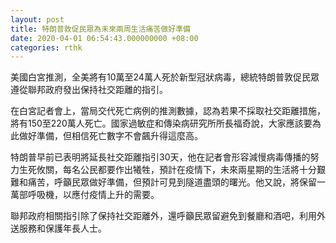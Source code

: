 ```yaml
---
layout: post
title: 特朗普敦促民眾為未來兩周生活痛苦做好準備
date: 2020-04-01 06:54:43.000000000 +08:00
categories: rthk
---
```


美國白宮推測，全美將有10萬至24萬人死於新型冠狀病毒，總統特朗普敦促民眾遵從聯邦政府發出保持社交距離的指引。

在白宮記者會上，當局交代死亡病例的推測數據，認為若果不採取社交距離措施，將有150至220萬人死亡。國家過敏症和傳染病研究所所長福奇說，大家應該要為此做好準備，但相信死亡數字不會飆升得這麼高。

特朗普早前已表明將延長社交距離指引30天，他在記者會形容減慢病毒傳播的努力生死攸關，每名公民都要作出犧牲，預計在疫情下，未來兩星期的生活將十分艱難和痛苦，呼籲民眾做好準備，但預計可見到隧道盡頭的曙光。他又說，將保留一萬部呼吸機，以應付疫情上升的需要。

聯邦政府相關指引除了保持社交距離外，還呼籲民眾留避免到餐廳和酒吧，利用外送服務和保護年長人士。
